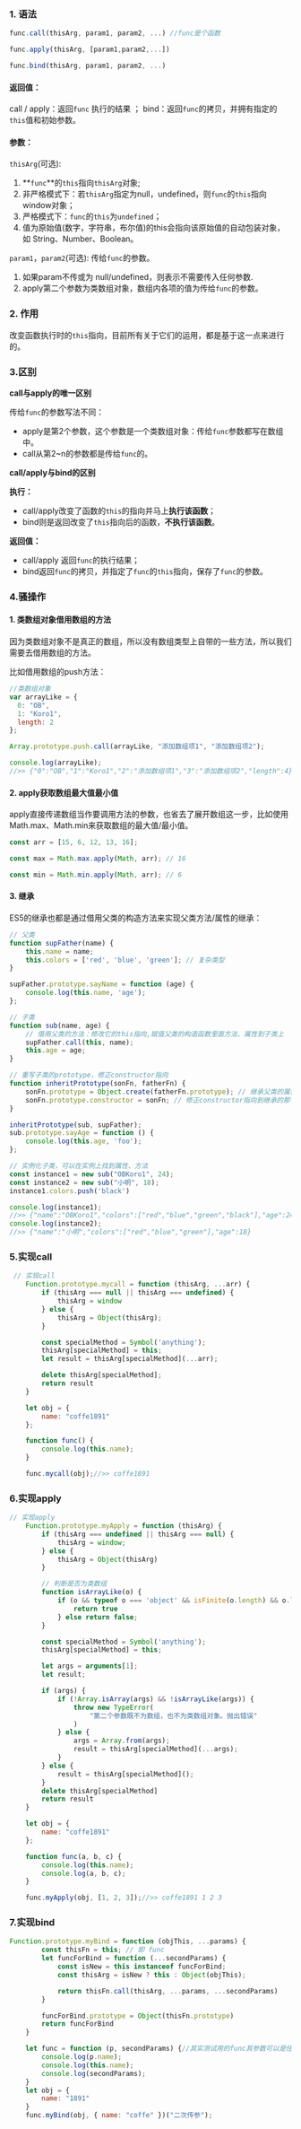 ### 1. 语法

```js
func.call(thisArg, param1, param2, ...) //func是个函数

func.apply(thisArg, [param1,param2,...])

func.bind(thisArg, param1, param2, ...)
```

#### 返回值：

call / apply：返回`func` 执行的结果 ； bind：返回`func`的拷贝，并拥有指定的`this`值和初始参数。

#### 参数：

`thisArg`(可选):

1. **`func`**的`this`指向`thisArg`对象;
2. 非严格模式下：若`thisArg`指定为null，undefined，则`func`的`this`指向window对象；
3. 严格模式下：`func`的`this`为`undefined`；
4. 值为原始值(数字，字符串，布尔值)的this会指向该原始值的自动包装对象，如 String、Number、Boolean。

`param1`，`param2`(可选): 传给`func`的参数。

1. 如果param不传或为 null/undefined，则表示不需要传入任何参数.
2. apply第二个参数为类数组对象，数组内各项的值为传给`func`的参数。

### 2. 作用

改变函数执行时的`this`指向，目前所有关于它们的运用，都是基于这一点来进行的。

### 3.区别

**call与apply的唯一区别**

传给`func`的参数写法不同：

- apply是第2个参数，这个参数是一个类数组对象：传给`func`参数都写在数组中。
- call从第2~n的参数都是传给`func`的。

**call/apply与bind的区别**

**执行：**

- call/apply改变了函数的`this`的指向并马上**执行该函数**；
- bind则是返回改变了`this`指向后的函数，**不执行该函数**。

**返回值：**

- call/apply 返回`func`的执行结果；
- bind返回`func`的拷贝，并指定了`func`的`this`指向，保存了`func`的参数。

### 4.骚操作

#### 1. 类数组对象借用数组的方法

因为类数组对象不是真正的数组，所以没有数组类型上自带的一些方法，所以我们需要去借用数组的方法。

比如借用数组的push方法：

```js
//类数组对象
var arrayLike = {
  0: "OB",
  1: "Koro1",
  length: 2
};

Array.prototype.push.call(arrayLike, "添加数组项1", "添加数组项2");

console.log(arrayLike);
//>> {"0":"OB","1":"Koro1","2":"添加数组项1","3":"添加数组项2","length":4}
```

#### 2. apply获取数组最大值最小值

apply直接传递数组当作要调用方法的参数，也省去了展开数组这一步，比如使用Math.max、Math.min来获取数组的最大值/最小值。

```js
const arr = [15, 6, 12, 13, 16];

const max = Math.max.apply(Math, arr); // 16

const min = Math.min.apply(Math, arr); // 6
```

#### 3. 继承

ES5的继承也都是通过借用父类的构造方法来实现父类方法/属性的继承：

```js
// 父类
function supFather(name) {
    this.name = name;
    this.colors = ['red', 'blue', 'green']; // 复杂类型
}

supFather.prototype.sayName = function (age) {
    console.log(this.name, 'age');
};

// 子类
function sub(name, age) {
    // 借用父类的方法：修改它的this指向,赋值父类的构造函数里面方法、属性到子类上
    supFather.call(this, name);
    this.age = age;
}

// 重写子类的prototype，修正constructor指向
function inheritPrototype(sonFn, fatherFn) {
    sonFn.prototype = Object.create(fatherFn.prototype); // 继承父类的属性以及方法
    sonFn.prototype.constructor = sonFn; // 修正constructor指向到继承的那个函数上
}

inheritPrototype(sub, supFather);
sub.prototype.sayAge = function () {
    console.log(this.age, 'foo');
};

// 实例化子类，可以在实例上找到属性、方法
const instance1 = new sub("OBKoro1", 24);
const instance2 = new sub("小明", 18);
instance1.colors.push('black')

console.log(instance1);
//>> {"name":"OBKoro1","colors":["red","blue","green","black"],"age":24}
console.log(instance2);
//>> {"name":"小明","colors":["red","blue","green"],"age":18}
```

### 5.实现call

```js
 // 实现call
    Function.prototype.mycall = function (thisArg, ...arr) {
        if (thisArg === null || thisArg === undefined) {
            thisArg = window
        } else {
            thisArg = Object(thisArg);
        }

        const specialMethod = Symbol('anything');
        thisArg[specialMethod] = this;
        let result = thisArg[specialMethod](...arr);

        delete thisArg[specialMethod];
        return result
    }

    let obj = {
        name: "coffe1891"
    };

    function func() {
        console.log(this.name);
    }

    func.mycall(obj);//>> coffe1891
```

### 6.实现apply

```js
// 实现apply
    Function.prototype.myApply = function (thisArg) {
        if (thisArg === undefined || thisArg === null) {
            thisArg = window;
        } else {
            thisArg = Object(thisArg)
        }

        // 判断是否为类数组
        function isArrayLike(o) {
            if (o && typeof o === 'object' && isFinite(o.length) && o.length > 0 && o.length === Math.floor(o.length) && o.length < 2 ^ 32) {
                return true
            } else return false;
        }

        const specialMethod = Symbol('anything');
        thisArg[specialMethod] = this;

        let args = arguments[1];
        let result;

        if (args) {
            if (!Array.isArray(args) && !isArrayLike(args)) {
                throw new TypeError(
                    "第二个参数既不为数组，也不为类数组对象。抛出错误"
                )
            } else {
                args = Array.from(args);
                result = thisArg[specialMethod](...args);
            }
        } else {
            result = thisArg[specialMethod]();
        }
        delete thisArg[specialMethod]
        return result
    }

    let obj = {
        name: "coffe1891"
    };

    function func(a, b, c) {
        console.log(this.name);
        console.log(a, b, c);
    }

    func.myApply(obj, [1, 2, 3]);//>> coffe1891 1 2 3
```

### 7.实现bind

```js
Function.prototype.myBind = function (objThis, ...params) {
        const thisFn = this; // 即 func
        let funcForBind = function (...secondParams) {
            const isNew = this instanceof funcForBind;
            const thisArg = isNew ? this : Object(objThis);

            return thisFn.call(thisArg, ...params, ...secondParams)
        }

        funcForBind.prototype = Object(thisFn.prototype)
        return funcForBind
    }

    let func = function (p, secondParams) {//其实测试用的func其参数可以是任意多个
        console.log(p.name);
        console.log(this.name);
        console.log(secondParams);
    }
    let obj = {
        name: "1891"
    }
    func.myBind(obj, { name: "coffe" })("二次传参");
```

